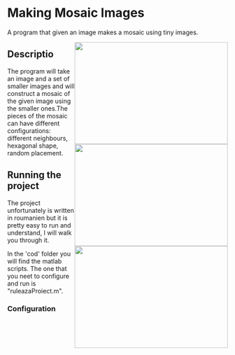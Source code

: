 # Making Mosaic Images
A program that given an image makes a mosaic using tiny images.

<p align="center">
<img src="https://i.imgur.com/eT3uNpD.jpg" width="350" height="233" style="float: right;">
<img src="https://i.imgur.com/tgncO5D.jpg?1" width="350" height="233" style="float: right;">
<img src="https://i.imgur.com/lME7nRJ.jpg?1" width="350" height="233" style="float: right;">
</p>

## Descriptio
The program will take an image and a set of smaller images and will construct a mosaic of the given image using the smaller ones.The pieces of the mosaic can have different configurations: different neighbours, hexagonal shape, random placement.

## Running the project
The project unfortunately is written in roumanien but it is pretty easy to run and understand, I will walk you through it.

In the 'cod' folder you will find the matlab scripts. The one that you neet to configure and run is "ruleazaProiect.m".

### Configuration
